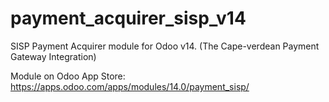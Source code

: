 # payment_acquirer_sisp_v14
SISP Payment Acquirer module for Odoo v14. (The Cape-verdean Payment Gateway Integration)

Module on Odoo App Store: https://apps.odoo.com/apps/modules/14.0/payment_sisp/ 
